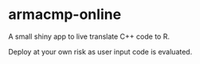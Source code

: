 # armacmp-online

<!-- badges: start -->
<!-- badges: end -->

A small shiny app to live translate C++ code to R.

Deploy at your own risk as user input code is evaluated.
